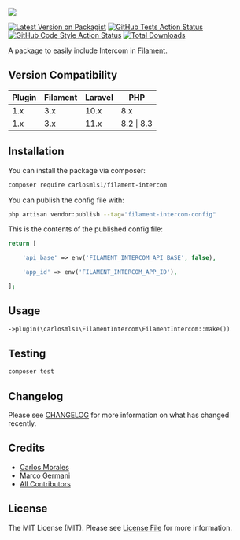 <p class="filament-hidden">
<img src="https://banners.beyondco.de/filament-intercom.png?theme=light&packageManager=composer+require&packageName=carlosmls1%2Ffilament-intercom&pattern=architect&style=style_1&description=Easy+Intercom+integration+for+Filament&md=1&showWatermark=0&fontSize=100px&images=https%3A%2F%2Flaravel.com%2Fimg%2Flogomark.min.svg" class="filament-hidden">
</p>

[![Latest Version on Packagist](https://img.shields.io/packagist/v/carlosmls1/filament-intercom.svg?style=flat-square)](https://packagist.org/packages/carlosmls1/filament-intercom)
[![GitHub Tests Action Status](https://img.shields.io/github/actions/workflow/status/carlosmls1/filament-intercom/run-tests.yml?branch=main&label=tests&style=flat-square)](https://github.com/carlosmls1/filament-intercom/actions?query=workflow%3Arun-tests+branch%3Amain)
[![GitHub Code Style Action Status](https://img.shields.io/github/actions/workflow/status/carlosmls1/filament-intercom/fix-php-code-style-issues.yml?branch=main&label=code%20style&style=flat-square)](https://github.com/carlosmls1/filament-intercom/actions?query=workflow%3A"Fix+PHP+code+style+issues"+branch%3Amain)
[![Total Downloads](https://img.shields.io/packagist/dt/carlosmls1/filament-intercom.svg?style=flat-square)](https://packagist.org/packages/carlosmls1/filament-intercom)

A package to easily include Intercom in [Filament](https://filamentphp.com).

## Version Compatibility

| Plugin  | Filament | Laravel | PHP |
| ------------- | ------------- | ------------- | -------------|
| 1.x  | 3.x  | 10.x | 8.x |
| 1.x  | 3.x  | 11.x | 8.2 \| 8.3 |
## Installation

You can install the package via composer:

```bash
composer require carlosmls1/filament-intercom
```

You can publish the config file with:

```bash
php artisan vendor:publish --tag="filament-intercom-config"
```

This is the contents of the published config file:

```php
return [

    'api_base' => env('FILAMENT_INTERCOM_API_BASE', false),

    'app_id' => env('FILAMENT_INTERCOM_APP_ID'),

];
```

## Usage

```php
->plugin(\carlosmls1\FilamentIntercom\FilamentIntercom::make())
```

## Testing

```bash
composer test
```

## Changelog

Please see [CHANGELOG](CHANGELOG.md) for more information on what has changed recently.

## Credits

- [Carlos Morales](https://github.com/carlosmls1)
- [Marco Germani](https://github.com/marcogermani87)
- [All Contributors](../../contributors)

## License

The MIT License (MIT). Please see [License File](LICENSE.md) for more information.
